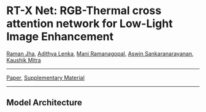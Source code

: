 # RT-X Net: RGB-Thermal cross attention network for Low-Light Image Enhancement       
[Raman Jha](https://jhakrraman.github.io/), [Adithya Lenka](https://www.linkedin.com/in/adithya-lenka-7517b0217/?originalSubdomain=in), [Mani Ramanagopal](https://www.linkedin.com/in/srmanikandasriram/), [Aswin Sankaranarayanan](https://www.ece.cmu.edu/directory/bios/sankaranarayanan-aswin.html), [Kaushik Mitra](https://www.ee.iitm.ac.in/kmitra/)

---

[Paper](https://arxiv.org/abs/2505.24705), [Supplementary Material](https://sigport.org/sites/default/files/docs/Supplementary_11.pdf)

---

## Model Architecture


